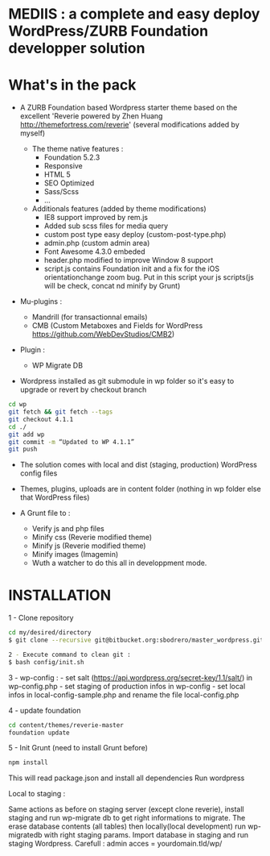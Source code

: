 # MEDIIS : a complete and easy deploy WordPress/ZURB Foundation developper solution
# What's in the pack

- A ZURB Foundation based Wordpress starter theme based on the excellent 'Reverie powered by Zhen Huang http://themefortress.com/reverie' (several modifications added by myself)
	- The theme native features :
		- Foundation 5.2.3 
		- Responsive
		- HTML 5
		- SEO Optimized
		- Sass/Scss
		- ...
	- Additionals features (added by theme modifications)
		- IE8 support improved by rem.js
		- Added sub scss files for media query
		- custom post type easy deploy (custom-post-type.php)
		- admin.php (custom admin area)
		- Font Awesome 4.3.0 embeded
		- header.php modified to improve Window 8 support
		- script.js contains Foundation init and a fix for the iOS orientationchange zoom bug.
		Put in this script your js scripts(js will be check, concat nd minify by Grunt)
	
- Mu-plugins :
	- Mandrill (for transactionnal emails) 
	- CMB (Custom Metaboxes and Fields for WordPress https://github.com/WebDevStudios/CMB2)
- Plugin :
	- WP Migrate DB 
- Wordpress installed as git submodule in wp folder so it's easy to upgrade or revert by checkout branch

```sh
cd wp
git fetch && git fetch --tags
git checkout 4.1.1
cd ./
git add wp
git commit -m “Updated to WP 4.1.1”
git push
``` 
- The solution comes with local and dist (staging, production) WordPress config files
- Themes, plugins, uploads are in content folder (nothing in wp folder else that WordPress files)

- A Grunt file to :
	- Verify js and php files
	- Minify css (Reverie modified theme)
	- Minify js (Reverie modified theme)
	- Minify images (Imagemin)
	- Wuth a watcher to do this all in developpment mode.

# INSTALLATION

1 - Clone repository

```sh
cd my/desired/directory
$ git clone --recursive git@bitbucket.org:sbodrero/master_wordpress.git

2 - Execute command to clean git :
$ bash config/init.sh 
``` 

3 - wp-config : 
	- set salt (https://api.wordpress.org/secret-key/1.1/salt/) in wp-config.php
	- set staging of production infos in wp-config
	- set local infos in local-config-sample.php and rename the file local-config.php

4 - update foundation
```sh
cd content/themes/reverie-master
foundation update 
``` 
5 - Init Grunt (need to install Grunt before)
```sh
npm install 
``` 
This will read package.json and install all dependencies 
Run wordpress

Local to staging :

Same actions as before on staging server (except clone reverie), install staging and run wp-migrate db to get right informations to migrate. The erase database contents (all tables)
then locally(local development) run wp-migratedb with right staging params. Import database in staging and run staging Wordpress.
Carefull : admin acces = yourdomain.tld/wp/